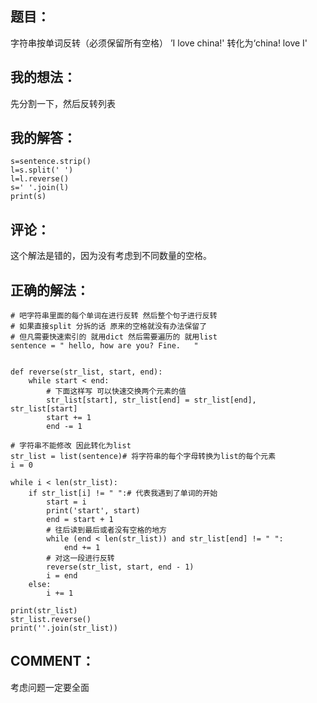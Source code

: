 
## 题目：


字符串按单词反转（必须保留所有空格） ’I love china!' 转化为‘china! love I'


## 我的想法：


先分割一下，然后反转列表


## 我的解答：




    s=sentence.strip()
    l=s.split(' ')
    l=l.reverse()
    s=' '.join(l)
    print(s)




## 评论：


这个解法是错的，因为没有考虑到不同数量的空格。


## 正确的解法：




    # 吧字符串里面的每个单词在进行反转 然后整个句子进行反转
    # 如果直接split 分拆的话 原来的空格就没有办法保留了
    # 但凡需要快速索引的 就用dict 然后需要遍历的 就用list
    sentence = " hello, how are you? Fine.   "


    def reverse(str_list, start, end):
        while start < end:
            # 下面这样写 可以快速交换两个元素的值
            str_list[start], str_list[end] = str_list[end], str_list[start]
            start += 1
            end -= 1

    # 字符串不能修改 因此转化为list
    str_list = list(sentence)# 将字符串的每个字母转换为list的每个元素
    i = 0

    while i < len(str_list):
        if str_list[i] != " ":# 代表我遇到了单词的开始
            start = i
            print('start', start)
            end = start + 1
            # 往后读到最后或者没有空格的地方
            while (end < len(str_list)) and str_list[end] != " ":
                end += 1
            # 对这一段进行反转
            reverse(str_list, start, end - 1)
            i = end
        else:
            i += 1

    print(str_list)
    str_list.reverse()
    print(''.join(str_list))




## COMMENT：


考虑问题一定要全面
